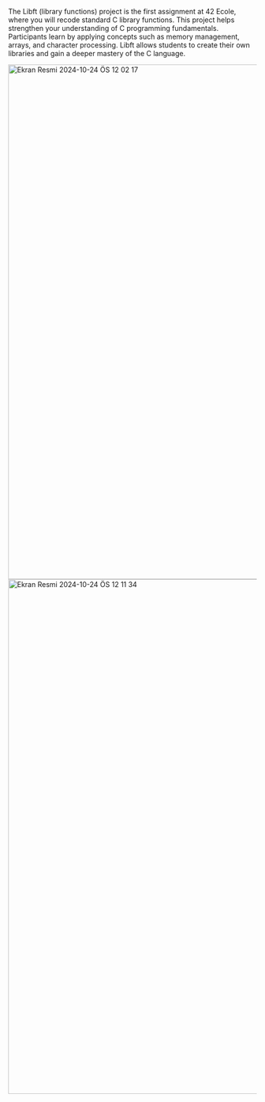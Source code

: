 The Libft (library functions) project is the first assignment at 42 Ecole, where you will recode standard C library functions. This project helps strengthen your understanding of C programming fundamentals. Participants learn by applying concepts such as memory management, arrays, and character processing. Libft allows students to create their own libraries and gain a deeper mastery of the C language.


<img width="1041" alt="Ekran Resmi 2024-10-24 ÖS 12 02 17" src="https://github.com/user-attachments/assets/0e1cf32f-dd47-41ef-9416-5330bce2c533">

<img width="1041" alt="Ekran Resmi 2024-10-24 ÖS 12 11 34" src="https://github.com/user-attachments/assets/64ea3f89-71d8-4c02-870e-64486036e889">
